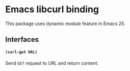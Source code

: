# Emacs libcurl binding

This package uses dynamic module feature in Emacs 25.

## Interfaces

#### `(curl-get URL)`

Send `GET` request to URL and return content.
